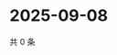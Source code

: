 # 2025-09-08

共 0 条

<!-- BEGIN ZHIHUQUESTIONS -->
<!-- 最后更新时间 Mon Sep 08 2025 22:11:54 GMT+0800 (China Standard Time) -->

<!-- END ZHIHUQUESTIONS -->
